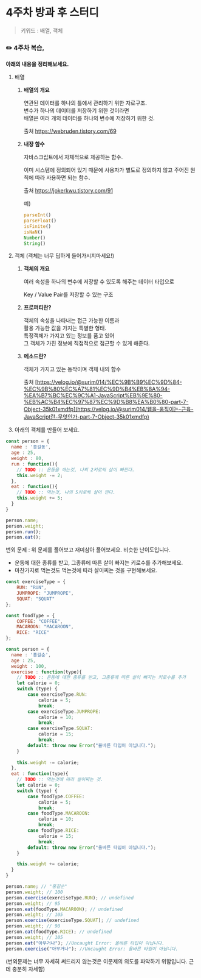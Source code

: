 # 4주차 방과 후 스터디

> 키워드 : 배열, 객체

### ✏️ 4주차 복습,

**아래의 내용을 정리해보세요.**

1. 배열
   1. **배열의 개요**
   
      연관된 데이터를 하나의 틀에서 관리하기 위한 자료구조.<br>변수가 하나의 데이터를 저장하기 위한 것이라면<br>배열은 여러 개의 데이터를 하나의 변수에 저장하기 위한 것.
   
      출처 https://webruden.tistory.com/69
   
   2. **내장 함수**
   
      자바스크립트에서 자체적으로 제공하는 함수.<br>
   
      이미 시스템에 정의되어 있기 때문에 사용자가 별도로 정의하지 않고 주어진 원칙에 따라 사용하면 되는 함수.
   
      출처 https://jokerkwu.tistory.com/91
   
      예)
   
      ```javascript
      parseInt()
      parseFloat()
      isFinite()
      isNaN()
      Number()
      String()
      ```
   
      
2. 객체 (객체는 너무 딥하게 들어가시지마세요!)

   1. **객체의 개요**

      여러 속성을 하나의 변수에 저장할 수 있도록 해주는 데이터 타입으로<br>

      Key / Value Pair를 저장할 수 있는 구조

   2. **프로퍼티란?**

      객체의 속성을 나타내는 접근 가능한 이름과<br>
      활용 가능한 값을 가지는 특별한 형태. <br>특정객체가 가지고 있는 정보를 품고 있어 <br>그 객체가 가진 정보에 직접적으로 접근할 수 있게 해준다.

   3. **메소드란?**

      객체가 가지고 있는 동작이며 객체 내의 함수

      출처 [https://velog.io/@surim014/%EC%9B%B9%EC%9D%84-%EC%9B%80%EC%A7%81%EC%9D%B4%EB%8A%94-%EA%B7%BC%EC%9C%A1-JavaScript%EB%9E%80-%EB%AC%B4%EC%97%87%EC%9D%B8%EA%B0%80-part-7-Object-35k01xmdfp](https://velog.io/@surim014/웹을-움직이는-근육-JavaScript란-무엇인가-part-7-Object-35k01xmdfp)

3. 아래의 객체를 만들어 보세요.

```javascript
const person = {
  name : '홍길동',
  age : 25,
  weight : 80,
  run : function(){
    // TODO :: 운동을 하는것, 나의 2키로씩 살이 빠진다.
    this.weight -= 2;
  },
  eat : function(){
    // TODO :: 먹는것, 나의 5키로씩 살이 찐다.
    this.weight += 5;
  }
}

person.name;
person.weight;
person.run();
person.eat();

```

번외 문제 : 위 문제를 풀어보고 재미삼아 풀어보세요. 비슷한 난이도입니다.

- 운동에 대한 종류를 받고, 그종류에 따른 살이 빠지는 키로수를 추가해보세요.
- 마찬가지로 먹는것도 먹는것에 따라 살이찌는 것을 구현해보세요.

```javascript
const exerciseType = {
    RUN: "RUN",
    JUMPROPE: "JUMPROPE",
    SQUAT: "SQUAT"
};

const foodType = {
    COFFEE: "COFFEE",
    MACAROON: "MACAROON",    
    RICE: "RICE"
};

const person = {
  name : '홍길순',
  age : 25,
  weight : 100,
  exercise : function(type){
    // TODO :: 운동에 대한 종류를 받고, 그종류에 따른 살이 빠지는 키로수를 추가
    let calorie = 0;
    switch (type) {
        case exerciseType.RUN:
            calorie = 5;
            break;
        case exerciseType.JUMPROPE:
            calorie = 10;
            break;
        case exerciseType.SQUAT:
            calorie = 15;
            break;
        default: throw new Error("올바른 타입이 아닙니다.");
    }
      
    this.weight -= calorie;
  },
  eat : function(type){
    // TODO :: 먹는것에 따라 살이찌는 것.
    let calorie = 0;
    switch (type) {
        case foodType.COFFEE:
            calorie = 5;
            break;
        case foodType.MACAROON:
            calorie = 10;
            break;
        case foodType.RICE:
            calorie = 15;
            break;
        default: throw new Error("올바른 타입이 아닙니다.");  
    }

    this.weight += calorie;
  }
}

person.name; // "홍길순"
person.weight; // 100
person.exercise(exerciseType.RUN); // undefined
person.weight; // 95
person.eat(foodType.MACAROON); // undefined
person.weight; // 105
person.exercise(exerciseType.SQUAT); // undefined
person.weight; // 90
person.eat(foodType.RICE); // undefined
person.weight; // 105
person.eat("아무거나"); //Uncaught Error: 올바른 타입이 아닙니다.
person.exercise("아무거나"); //Uncaught Error: 올바른 타입이 아닙니다.
```

(번외문제는 너무 자세히 써드리지 않는것은 이문제의 의도를 파악하기 위함입니다. 근데 충분히 자세함)

